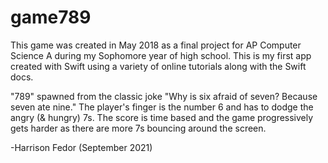 # game789

This game was created in May 2018 as a final project for AP Computer Science A during my Sophomore year of high school.
This is my first app created with Swift using a variety of online tutorials along with the Swift docs.

"789" spawned from the classic joke "Why is six afraid of seven? Because seven ate nine." 
The player's finger is the number 6 and has to dodge the angry (& hungry) 7s.
The score is time based and the game progressively gets harder as there are more 7s bouncing around the screen.

-Harrison Fedor (September 2021)
